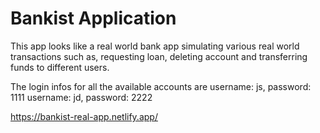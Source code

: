 # Bankist Application

This app looks like a real world bank app simulating various real world transactions such as, requesting loan, deleting account and transferring funds to different users.

The login infos for all the available accounts are
username: js, password: 1111
username: jd, password: 2222

https://bankist-real-app.netlify.app/
